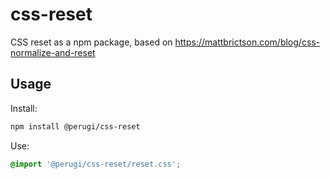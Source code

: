 # css-reset

CSS reset as a npm package, based on <https://mattbrictson.com/blog/css-normalize-and-reset>

## Usage

Install:

```bash
npm install @perugi/css-reset
```

Use:

```css
@import '@perugi/css-reset/reset.css';
```
